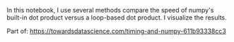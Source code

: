 In this notebook, I use several methods compare the speed of numpy's built-in dot product versus a loop-based dot product. I visualize the results.

Part of:
https://towardsdatascience.com/timing-and-numpy-611b93338cc3
